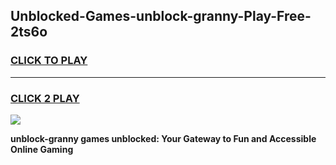 
## Unblocked-Games-unblock-granny-Play-Free-2ts6o
<h3>
<a href="https://premium76.site?title=unblock-granny&ref=20M">CLICK TO PLAY</a></h3>
<hr>

<h3>
<a href="https://premium76.site?title=unblock-granny&ref=20M">CLICK 2 PLAY</a>
  
</h3>

<a href="https://premium76.site?title=unblock-granny&ref=19M"><img src="https://clearcache.store/games.png"></a>


**unblock-granny games unblocked: Your Gateway to Fun and Accessible Online Gaming**

